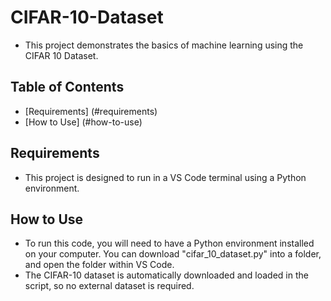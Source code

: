 # CIFAR-10-Dataset
* This project demonstrates the basics of machine learning using the CIFAR 10 Dataset.

## Table of Contents
* [Requirements] (#requirements)
* [How to Use] (#how-to-use)

## Requirements
* This project is designed to run in a VS Code terminal using a Python environment.

## How to Use
* To run this code, you will need to have a Python environment installed on your computer. You can download "cifar_10_dataset.py" into a folder, and open the folder within VS Code.
* The CIFAR-10 dataset is automatically downloaded and loaded in the script, so no external dataset is required. 
